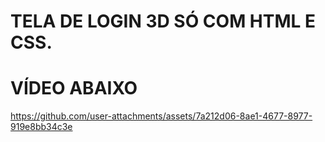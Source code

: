 # TELA DE LOGIN 3D SÓ COM HTML E CSS.
# VÍDEO ABAIXO


https://github.com/user-attachments/assets/7a212d06-8ae1-4677-8977-919e8bb34c3e

